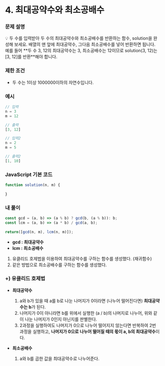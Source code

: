 # 4. 최대공약수와 최소공배수

### 문제 설명

<aside>
💡 두 수를 입력받아 두 수의 최대공약수와 최소공배수를 반환하는 함수, solution을 완성해 보세요.
배열의 맨 앞에 최대공약수, 그다음 최소공배수를 넣어 반환하면 됩니다.
예를 들어 **두 수 3, 12의 최대공약수는 3, 최소공배수는 12이므로 solution(3, 12)는 [3, 12]를 반환**해야 합니다.

</aside>

### 제한 조건

- 두 수는 1이상 1000000이하의 자연수입니다.

### 예시

```jsx
// 입력
n = 3
m = 12

// 출력
[3, 12]

// 입력2
n = 2
m = 5

// 출력2
[1, 10]
```

### JavaScript 기본 코드

```jsx
function solution(n, m) {
    
}
```

### 내 풀이

```jsx
const gcd = (a, b) => (a % b) ? gcd(b, (a % b)): b;
const lcm = (a, b) => (a * b) / gcd(a, b);
    
return([gcd(n, m), lcm(n, m)]);
```

- **gcd : 최대공약수**
- **lcm : 최소공배수**

1. 유클리드 호제법을 이용하여 최대공약수를 구하는 함수를 생성했다. (재귀함수)
2. 같은 방법으로 최소공배수를 구하는 함수를 생성했다.

### +) 유클리드 호제법

- **최대공약수**
    1. a와 b가 있을 때 a를 b로 나눈 나머지가 0이라면 (나누어 떨어진다면) **최대공약수는 b**가 된다.
    2. 나머지가 0이 아니라면 b를 위에서 실행한 (a / b)의 나머지로 나누어, 위와 같이 나눈 나머지가 0인지 아닌지를 판별한다.
    3. 2과정을 실행하여도 나머지가 0으로 나누어 떨어지지 않는다면 반복하여 2번 과정을 실행하고, **나머지가 0으로 나누어 떨어질 때의 몫이 a, b의 최대공약수**이다.
    
- **최소공배수**
    1. a와 b를 곱한 값을 최대공약수로 나누어준다.